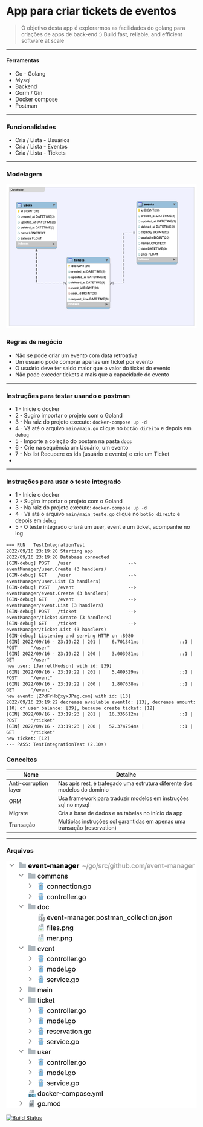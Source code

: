 # App para criar tickets de eventos

> O objetivo desta app é explorarmos as facilidades do golang
> para criações de apps de back-end :)
> Build fast, reliable, and efficient software at scale

---
#### Ferramentas
- Go - Golang
- Mysql
- Backend
- Gorm / Gin
- Docker compose
- Postman

---
### Funcionalidades

- Cria / Lista - Usuários
- Cria / Lista - Eventos
- Cria / Lista - Tickets

---
### Modelagem
![Modelagem](doc/mer.png)

### Regras de negócio

- Não se pode criar um evento com data retroativa
- Um usuário pode comprar apenas um ticket por evento
- O usuário deve ter saldo maior que o valor do ticket do evento
- Não pode exceder tickets a mais que a capacidade do evento

---
### Instruções para testar usando o postman

- 1 - Inicie o docker
- 2 - Sugiro importar o projeto com o Goland
- 3 - Na raiz do projeto execute: `docker-compose up -d`
- 4 - Vá até o arquivo `main/main.go` clique no `botão direito` e depois em `debug`
- 5 - Importe a coleção do postam na pasta `docs`
- 6 - Crie na sequência um Usuário, um evento
- 7 - No list Recupere os ids (usuário e evento) e crie um Ticket
- 
---

### Instruções para usar o teste integrado

- 1 - Inicie o docker
- 2 - Sugiro importar o projeto com o Goland
- 3 - Na raiz do projeto execute: `docker-compose up -d`
- 4 - Vá até o arquivo `main/main_teste.go` clique no `botão direito` e depois em `debug`
- 5 - O teste integrado criará um user, event e um ticket, acompanhe no log
```
=== RUN   TestIntegrationTest
2022/09/16 23:19:20 Starting app
2022/09/16 23:19:20 Database connected
[GIN-debug] POST   /user                     --> eventManager/user.Create (3 handlers)
[GIN-debug] GET    /user                     --> eventManager/user.List (3 handlers)
[GIN-debug] POST   /event                    --> eventManager/event.Create (3 handlers)
[GIN-debug] GET    /event                    --> eventManager/event.List (3 handlers)
[GIN-debug] POST   /ticket                   --> eventManager/ticket.Create (3 handlers)
[GIN-debug] GET    /ticket                   --> eventManager/ticket.List (3 handlers)
[GIN-debug] Listening and serving HTTP on :8080
[GIN] 2022/09/16 - 23:19:22 | 201 |    6.701341ms |             ::1 | POST     "/user"
[GIN] 2022/09/16 - 23:19:22 | 200 |    3.003981ms |             ::1 | GET      "/user"
new user: [JarrettHudson] with id: [39]
[GIN] 2022/09/16 - 23:19:22 | 201 |    5.409329ms |             ::1 | POST     "/event"
[GIN] 2022/09/16 - 23:19:22 | 200 |    1.807638ms |             ::1 | GET      "/event"
new event: [ZPdFrHb@xyxJPag.com] with id: [13]
2022/09/16 23:19:22 decrease available eventId: [13], decrease amount: [10] of user balance: [39], because create ticket: [12]
[GIN] 2022/09/16 - 23:19:23 | 201 |   16.335612ms |             ::1 | POST     "/ticket"
[GIN] 2022/09/16 - 23:19:23 | 200 |   52.374754ms |             ::1 | GET      "/ticket"
new ticket: [12]
--- PASS: TestIntegrationTest (2.10s)
```


### Conceitos

| Nome | Detalhe |
| ------ | ------ |
| Anti-corruption layer | Nas apis rest, é trafegado uma estrutura diferente dos modelos do domínio |
| ORM | Usa framework para traduzir modelos em instruções sql no mysql|
| Migrate | Cria a base de dados e as tabelas no início da app |
| Transação | Multiplas instruções sql garantidas em apenas uma transação (reservation) |

---
### Arquivos 

![Modelagem](doc/files.png)


[![Build Status](https://travis-ci.org/joemccann/dillinger.svg?branch=master)](https://travis-ci.org/joemccann/dillinger)

